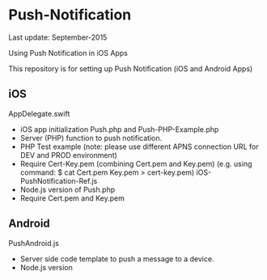 # Push-Notification
Last update: September-2015

Using Push Notification in iOS Apps

This repository is for setting up Push Notification (iOS and Android Apps)

iOS
-----------------------------------------------
AppDelegate.swift
  - iOS app initialization
Push.php and Push-PHP-Example.php
  - Server (PHP) function to push notification.
  - PHP Test example (note: please use different APNS connection URL for DEV and PROD environment)
  - Require Cert-Key.pem (combining Cert.pem and Key.pem)
    (e.g. using command: $ cat Cert.pem Key.pem > cert-key.pem)
iOS-PushNotification-Ref.js
  - Node.js version of Push.php
  - Require Cert.pem and Key.pem

Android
-----------------------------------------------
PushAndroid.js
 - Server side code template to push a message to a device.
 - Node.js version
